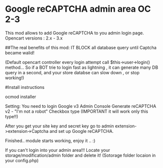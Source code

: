 # Google reCAPTCHA admin area OC 2-3

This mod allows to add Google reCAPTCHA to you admin login page.
Opencart versions : 2.x - 3.x

##The real benefits of this mod:
IT BLOCK all database query until Captcha became walid!

(Default opencart controller every login attempt call $this->user->login() method...
So if a BOT trie to login fast as lightning , it can generate many DB query in a second,
and your store databse can slow down , or stop working!)

#Install instructions 

ocmod installer

Setting:
You need to login Google v3 Admin Console
Generate reCAPTCHA v2 - "I'm not a robot" Checkbox type
(IMPORTANT it will work only this type!!)

After you get your site key and secret key
go to admin extension->extension->Captcha
and set up Google reCAPTCHA.

Finished.. 
module starts working, enjoy it .. :)

If you can't login into your admin area!!!
Locate your storage/modification/admin folder and delete it!
(Sotorage folder locaion in your config.php)
